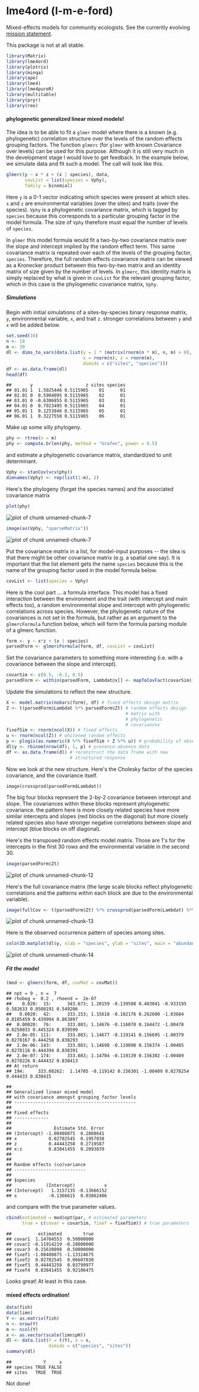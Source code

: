 lme4ord (l-m-e-ford)
====================



Mixed-effects models for community ecologists.  See the currently
evolving [mission statement](https://github.com/stevencarlislewalker/lme4ord/issues/1).

This package is not at all stable.


```r
library(Matrix)
library(lme4ord)
library(plotrix)
library(minqa)
library(ape)
library(lme4)
library(lme4pureR)
library(multitable)
library(pryr)
library(reo)
```

#### phylogenetic generalized linear mixed models!

The idea is to be able to fit a `glmer` model where there is a known
(e.g. phylogenetic) correlation structure over the levels of the
random effects grouping factors.  The function `glmerc` (for `glmer`
with known *C*ovariance over levels) can be used for this purpose.
Although it is still very much in the development stage I would love
to get feedback.  In the example below, we simulate data and fit such
a model.  The call will look like this.


```r
glmerc(y ~ x * z + (x | species), data,
       covList = list(species = Vphy),
       family = binomial)
```

Here `y` is a 0-1 vector indicating which species were present at
which sites.  `x` and `z` are environmental variables (over the sites)
and traits (over the species).  `Vphy` is a phylogenetic covariance
matrix, which is tagged by `species` because this corresponds to a
particular grouping factor in the model formula.  The size of `Vphy`
therefore must equal the number of levels of `species`.

In `glmer` this model formula would fit a two-by-two covariance matrix
over the slope and intercept implied by the random effect term.  This
same covariance matrix is repeated over each of the levels of the
grouping factor, `species`.  Therefore, the full random effects
covariance matrix can be viewed as a Kronecker product between this
two-by-two matrix and an identity matrix of size given by the number
of levels.  In `glmerc`, this identity matrix is simply replaced by
what is given in `covList` for the relevant grouping factor, which in
this case is the phylogenetic covariance matrix, `Vphy`.

##### Simulations

Begin with initial simulations of a sites-by-species binary response
matrix, `y`, environmental variable, `x`, and trait `z`.
stronger correlations between `y` and `x` will be added below.

```r
set.seed(10)
n <- 10
m <- 30
dl <- dims_to_vars(data.list(y = 1 * (matrix(rnorm(n * m), n, m) > 0),
                             x = rnorm(n), z = rnorm(m),
                             dimids = c("sites", "species")))
df <- as.data.frame(dl)
head(df)
```

```
##       y          x         z sites species
## 01.01 1  1.5025446 0.5115965    01      01
## 02.01 0  0.5904095 0.5115965    02      01
## 03.01 0 -0.6306855 0.5115965    03      01
## 04.01 0  0.7923495 0.5115965    04      01
## 05.01 1  0.1253846 0.5115965    05      01
## 06.01 1  0.3227550 0.5115965    06      01
```

Make up some silly phylogeny.


```r
phy <- rtree(n = m)
phy <- compute.brlen(phy, method = "Grafen", power = 0.5)
```

and estimate a phylogenetic covariance matrix, standardized to unit determinant.


```r
Vphy <- stanCov(vcv(phy))
dimnames(Vphy) <- rep(list(1:m), 2)
```

Here's the phylogeny (forget the species names) and the associated covariance matrix


```r
plot(phy)
```

![plot of chunk unnamed-chunk-7](inst/README/figure/unnamed-chunk-7-1.png) 

```r
image(as(Vphy, "sparseMatrix"))
```

![plot of chunk unnamed-chunk-7](inst/README/figure/unnamed-chunk-7-2.png) 

Put the covariance matrix in a list, for model-input purposes -- the
idea is that there might be other covariance matrix (e.g. a spatial
one say).  It is important that the list element gets the name
`species` because this is the name of the grouping factor used in the
model formula below.


```r
covList <- list(species = Vphy)
```

Here is the cool part ... a formula interface.  This model has a fixed
interaction between the environment and the trait (with intercept and
main effects too), a random environmental slope and intercept with
phylogenetic correlations across species.  However, the phylogenetic
nature of the covariances is not set in the formula, but rather as an
argument to the `glmercFormula` function below, which will form the
formula parsing module of a glmerc function.


```r
form <- y ~ x*z + (x | species)
parsedForm <- glmercFormula(form, df, covList = covList)
```

Set the covariance parameters to something more interesting (i.e. with
a covariance between the slope and intercept).

```r
covarSim <- c(0.5, -0.2, 0.5)
parsedForm <- within(parsedForm, Lambdat@x[] <- mapToCovFact(covarSim))
```
Update the simulations to reflect the new structure.

```r
X <- model.matrix(nobars(form), df) # fixed effects design matrix
Z <- t(parsedForm$Lambdat %*% parsedForm$Zt) # random effects design
                                             # matrix with
                                             # phylogenetic
                                             # covariances
fixefSim <- rnorm(ncol(X)) # fixed effects
u <- rnorm(ncol(Z)) # whitened random effects
p <- plogis(as.numeric(X %*% fixefSim + Z %*% u)) # probability of observation
dl$y <- rbinom(nrow(df), 1, p) # presence-absence data
df <- as.data.frame(dl) # reconstruct the data frame with new
                        # structured response
```

Now we look at the new structure.  Here's the Cholesky factor of the
species covariance, and the covariance itself.

```{r, fig.width=3, fig.height=3} image(parsedForm$Lambdat)
image(crossprod(parsedForm$Lambdat))
``` 

The big four blocks represent the 2-by-2 covariance between intercept
and slope.  The covariances within these blocks represent phylogenetic
covariance.  the pattern here is more closely related species have
more similar intercepts and slopes (red blocks on the diagonal) but
more closely related species also have stronger negative correlations
between slope and intercept (blue blocks on off diagonal).

Here's the transposed random effects model matrix.  Those are 1's for
the intercepts in the first 30 rows and the environmental variable in
the second 30.


```r
image(parsedForm$Zt)
```

![plot of chunk unnamed-chunk-12](inst/README/figure/unnamed-chunk-12-1.png) 

Here's the full covariance matrix (the large scale blocks reflect
phylogenetic correlations and the patterns within each block are due
to the environmental variable).


```r
image(fullCov <- t(parsedForm$Zt) %*% crossprod(parsedForm$Lambdat) %*% parsedForm$Zt)
```

![plot of chunk unnamed-chunk-13](inst/README/figure/unnamed-chunk-13-1.png) 

Here is the observed occurrence pattern of species among sites.


```r
color2D.matplot(dl$y, xlab = "species", ylab = "sites", main = "abundance")
```

![plot of chunk unnamed-chunk-14](inst/README/figure/unnamed-chunk-14-1.png) 

##### Fit the model


```r
(mod <- glmerc(form, df, covMat = covMat))
```

```
## npt = 9 , n =  7 
## rhobeg =  0.2 , rhoend =  2e-07 
##    0.020:  15:      343.673; 1.20159 -0.139508 0.483041 -0.933195 0.582633 0.0508191 0.549206 
##   0.0020:  42:      333.153; 1.15618 -0.102176 0.262600 -1.03684 0.0105459 0.439994 0.863897 
##  0.00020:  76:      333.083; 1.14676 -0.116070 0.164472 -1.00478 0.0258033 0.445324 0.839599 
##  2.0e-05: 111:      333.083; 1.14677 -0.119141 0.156695 -1.00379 0.0278167 0.444258 0.838293 
##  2.0e-06: 143:      333.083; 1.14698 -0.119098 0.156374 -1.00405 0.0278116 0.444394 0.838391 
##  2.0e-07: 174:      333.083; 1.14704 -0.119139 0.156302 -1.00409 0.0278226 0.444432 0.838413 
## At return
## 194:     333.08262:  1.14705 -0.119142 0.156301 -1.00409 0.0278254 0.444433 0.838415
```

```
## 
## Generalized linear mixed model
## with covariance amongst grouping factor levels
## ----------------------------------------------
## 
## Fixed effects
## -------------
## 
##                Estimate Std. Error
## (Intercept) -1.00408875  0.2808641
## x            0.02782545  0.1957038
## z            0.44443258  0.2719587
## x:z          0.83841455  0.2093839
## 
## 
## Random effects (co)variance
## ---------------------------
## 
## $species
##             (Intercept)           x
## (Intercept)   1.3157135 -0.13666152
## x            -0.1366615  0.03862486
```

and compare with the true parameter values.


```r
cbind(estimated = mod$opt$par, # estimated parameters
      true = c(covar = covarSim, fixef = fixefSim)) # true parameters
```

```
##          estimated        true
## covar1  1.14704553  0.50000000
## covar2 -0.11914219 -0.20000000
## covar3  0.15630098  0.50000000
## fixef1 -1.00408875 -1.13324675
## fixef2  0.02782545  0.06607030
## fixef3  0.44443258  0.03799977
## fixef4  0.83841455  0.92106475
```

Looks great!  At least in this case.

#### mixed effects ordination!


```r
data(fish)
data(limn)
Y <- as.matrix(fish)
n <- nrow(Y)
m <- ncol(Y)
x <- as.vector(scale(limn$pH))
dl <- data.list(Y = t(Y), x = x,
                dimids = c("species", "sites"))
summary(dl)
```

```
##            Y     x
## species TRUE FALSE
## sites   TRUE  TRUE
```

Not done!
